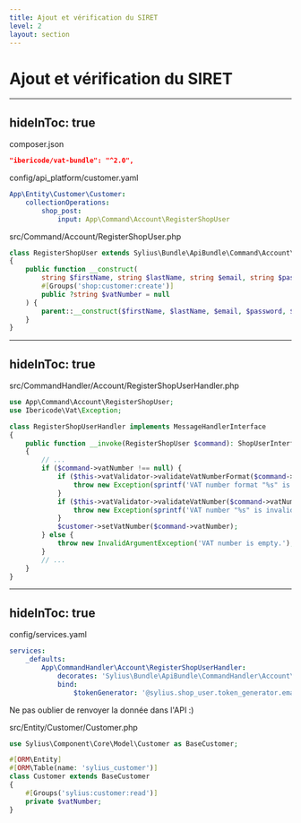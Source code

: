 ```yaml
---
title: Ajout et vérification du SIRET
level: 2
layout: section
---
```

# Ajout et vérification du SIRET

---
hideInToc: true
---

composer.json
```json
"ibericode/vat-bundle": "^2.0",
```

config/api_platform/customer.yaml
```yaml
App\Entity\Customer\Customer:
    collectionOperations:
        shop_post:
            input: App\Command\Account\RegisterShopUser
```

src/Command/Account/RegisterShopUser.php
```php
class RegisterShopUser extends Sylius\Bundle\ApiBundle\Command\Account\RegisterShopUser
{
    public function __construct(
        string $firstName, string $lastName, string $email, string $password,
        #[Groups('shop:customer:create')]
        public ?string $vatNumber = null
    ) {
        parent::__construct($firstName, $lastName, $email, $password, $subscribedToNewsletter);
    }
}
```

---
hideInToc: true
---

src/CommandHandler/Account/RegisterShopUserHandler.php
```php
use App\Command\Account\RegisterShopUser;
use Ibericode\Vat\Exception;

class RegisterShopUserHandler implements MessageHandlerInterface
{    
    public function __invoke(RegisterShopUser $command): ShopUserInterface 
    {
        // ...
        if ($command->vatNumber !== null) {
            if ($this->vatValidator->validateVatNumberFormat($command->vatNumber) === false) {
                throw new Exception(sprintf('VAT number format "%s" is invalid.', $command->vatNumber));
            }
            if ($this->vatValidator->validateVatNumber($command->vatNumber) === false) {
                throw new Exception(sprintf('VAT number "%s" is invalid.', $command->vatNumber));
            }
            $customer->setVatNumber($command->vatNumber);
        } else {
            throw new InvalidArgumentException('VAT number is empty.');
        }
        // ...
    }
}
```

---
hideInToc: true
---

config/services.yaml
```yaml
services:
    _defaults:
        App\CommandHandler\Account\RegisterShopUserHandler:
            decorates: 'Sylius\Bundle\ApiBundle\CommandHandler\Account\RegisterShopUserHandler'
            bind:
                $tokenGenerator: '@sylius.shop_user.token_generator.email_verification'
```

Ne pas oublier de renvoyer la donnée dans l'API :)

src/Entity/Customer/Customer.php
```php
use Sylius\Component\Core\Model\Customer as BaseCustomer;

#[ORM\Entity]
#[ORM\Table(name: 'sylius_customer')]
class Customer extends BaseCustomer
{
    #[Groups('sylius:customer:read')]
    private $vatNumber;
}
```
